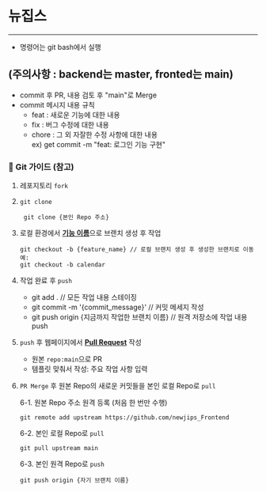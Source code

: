 # 뉴집스

- - -
- 명령어는 git bash에서 실행

## (주의사항 : backend는 master, fronted는 main)

- commit 후 PR, 내용 검토 후 "main"로 Merge
- commit 메시지 내용 규칙
  - feat : 새로운 기능에 대한 내용
  - fix : 버그 수정에 대한 내용
  - chore : 그 외 자잘한 수정 사항에 대한 내용<br/>
   ex) get commit -m "feat: 로그인 기능 구현"



### 🔖 Git 가이드 (참고)
1. 레포지토리 `fork`
2. `git clone`
   ````
    git clone {본인 Repo 주소}
   ````
3. 로컬 환경에서 <u>**기능 이름**</u>으로 브랜치 생성 후 작업
   ````
   git checkout -b {feature_name} // 로컬 브랜치 생성 후 생성한 브랜치로 이동
   예: 
   git checkout -b calendar
   ````
4. 작업 완료 후 `push`
   - git add . // 모든 작업 내용 스테이징<br/>
   - git commit -m '{commit_message}' // 커밋 메세지 작성 <br/>
   - git push origin {지금까지 작업한 브랜치 이름} // 원격 저장소에 작업 내용 push<br/>

5. `push` 후 웹페이지에서 <u>**Pull Request**</u> 작성
    - 원본 `repo:main`으로 PR 
    - 템플릿 맞춰서 작성: 주요 작업 사항 입력
6. `PR Merge` 후 원본 Repo의 새로운 커밋들을 본인 로컬 Repo로 `pull`
   
    6-1. 원본 Repo 주소 원격 등록 (처음 한 번만 수행)
    ````
    git remote add upstream https://github.com/newjips_Frontend
    ````
    6-2. 본인 로컬 Repo로 `pull`
    ````
    git pull upstream main
    ````
    6-3. 본인 원격 Repo로 `push`
    ````
    git push origin {자기 브랜치 이름}
    ````
